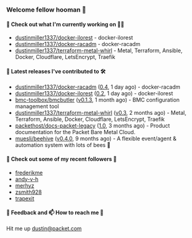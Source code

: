 ### Welcome fellow hooman 👋

#### 🌱 Check out what I'm currently working on 👤🤖

- [dustinmiller1337/docker-ilorest](https://github.com/dustinmiller1337/docker-ilorest) - docker-ilorest
- [dustinmiller1337/docker-racadm](https://github.com/dustinmiller1337/docker-racadm) - docker-racadm
- [dustinmiller1337/terraform-metal-whirl](https://github.com/dustinmiller1337/terraform-metal-whirl) - Metal, Terraform, Ansible, Docker, Cloudflare, LetsEncrypt, Traefik

#### 🔭 Latest releases I've contributed to 🛠️

- [dustinmiller1337/docker-racadm](https://github.com/dustinmiller1337/docker-racadm) ([0.4](https://github.com/dustinmiller1337/docker-racadm/releases/tag/0.4), 1 day ago) - docker-racadm
- [dustinmiller1337/docker-ilorest](https://github.com/dustinmiller1337/docker-ilorest) ([0.2](https://github.com/dustinmiller1337/docker-ilorest/releases/tag/0.2), 1 day ago) - docker-ilorest
- [bmc-toolbox/bmcbutler](https://github.com/bmc-toolbox/bmcbutler) ([v0.1.3](https://github.com/bmc-toolbox/bmcbutler/releases/tag/v0.1.3), 1 month ago) - BMC configuration management tool
- [dustinmiller1337/terraform-metal-whirl](https://github.com/dustinmiller1337/terraform-metal-whirl) ([v0.3](https://github.com/dustinmiller1337/terraform-metal-whirl/releases/tag/v0.3), 2 months ago) - Metal, Terraform, Ansible, Docker, Cloudflare, LetsEncrypt, Traefik
- [packethost/docs-packet-legacy](https://github.com/packethost/docs-packet-legacy) ([1.0](https://github.com/packethost/docs-packet-legacy/releases/tag/1.0), 3 months ago) - Product documentation for the Packet Bare Metal Cloud.
- [muesli/beehive](https://github.com/muesli/beehive) ([v0.4.0](https://github.com/muesli/beehive/releases/tag/v0.4.0), 9 months ago) - A flexible event/agent &amp; automation system with lots of bees 🐝

#### 👯 Check out some of my recent followers 🥳

- [frederikme](https://github.com/frederikme)
- [andy-v-h](https://github.com/andy-v-h)
- [merhyz](https://github.com/merhyz)
- [zsmith928](https://github.com/zsmith928)
- [trapexit](https://github.com/trapexit)

#### 💬 Feedback and 📫 How to reach me 🎉

Hit me up <dustin@packet.com>
